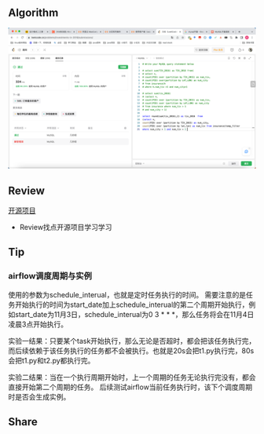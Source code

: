 ## Algorithm

![算法](../../images/temp/sisyphus-2023-07-30-lc.png)


## Review
[开源项目](https://github.com/KouShenhai/KCloud-Platform-Alibaba)
* Review找点开源项目学习学习

## Tip
### airflow调度周期与实例
使用的参数为schedule_interual，也就是定时任务执行的时间。
需要注意的是任务开始执行的时间为start_date加上schedule_interual的第二个周期开始执行，例如start_date为11月3日，schedule_interual为0 3 * * *，那么任务将会在11月4日凌晨3点开始执行。

实验一结果：只要某个task开始执行，那么无论是否超时，都会把该任务执行完，而后续依赖于该任务执行的任务都不会被执行。也就是20s会把t1.py执行完，80s会把t1.py和t2.py都执行完。

实验二结果：当在一个执行周期开始时，上一个周期的任务无论执行完没有，都会直接开始第二个周期的任务。
后续测试airflow当前任务执行时，该下个调度周期时是否会生成实例。
## Share
